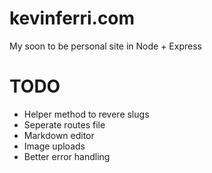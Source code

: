 kevinferri.com
==============
My soon to be personal site in Node + Express

TODO
====
* Helper method to revere slugs
* Seperate routes file
* Markdown editor
* Image uploads
* Better error handling